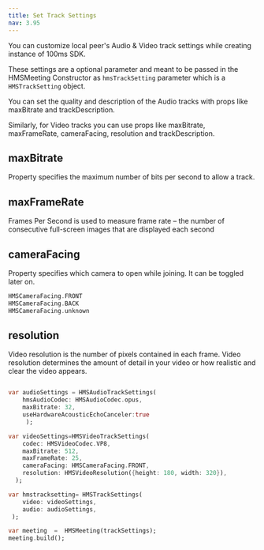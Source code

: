 ```yaml
---
title: Set Track Settings
nav: 3.95
---
```


You can customize local peer's Audio & Video track settings while creating instance of 100ms SDK.


These settings are a optional parameter and meant to be passed in the HMSMeeting Constructor as `hmsTrackSetting` parameter which is a `HMSTrackSetting` object.


You can set the quality and description of the Audio tracks with props like maxBitrate and trackDescription. 


Similarly, for Video tracks you can use props like maxBitrate, maxFrameRate, cameraFacing, resolution and trackDescription.


## maxBitrate
Property specifies the maximum number of bits per second to allow a track.

## maxFrameRate
Frames Per Second is used to measure frame rate – the number of consecutive full-screen images that are displayed each second

## cameraFacing
Property specifies which camera to open while joining. It can be toggled later on.

```dart
HMSCameraFacing.FRONT
HMSCameraFacing.BACK
HMSCameraFacing.unknown
```

## resolution
Video resolution is the number of pixels contained in each frame. 
Video resolution determines the amount of detail in your video or how realistic and clear the video appears.

```dart

var audioSettings = HMSAudioTrackSettings( 
    hmsAudioCodec: HMSAudioCodec.opus,                    
    maxBitrate: 32,  
    useHardwareAcousticEchoCanceler:true                    
     );

var videoSettings=HMSVideoTrackSettings(
    codec: HMSVideoCodec.VP8,                     
    maxBitrate: 512,                              
    maxFrameRate: 25,                             
    cameraFacing: HMSCameraFacing.FRONT,               
    resolution: HMSVideoResolution({height: 180, width: 320}), 
  );

var hmstracksetting= HMSTrackSettings(
    video: videoSettings,
    audio: audioSettings,
 );

var meeting  =  HMSMeeting(trackSettings);
meeting.build();
```


